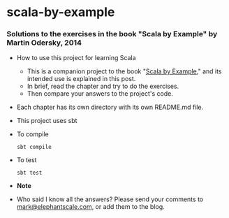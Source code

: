 # scala-by-example

### Solutions to the exercises in the book "Scala by Example" by Martin Odersky, 2014

* How to use this project for learning Scala
  * This is a companion project to the book "[Scala by Example](doc/ScalaByExample.pdf)," and its intended use is explained in this post. 
  * In brief, read the chapter and try to do the exercises. 
  * Then compare your answers to the project's code.

* Each chapter has its own directory with its own README.md file.

* This project uses sbt

* To compile

  `sbt compile`

* To test

  `sbt test`


* __Note__
* Who said I know all the answers? Please send your comments to mark@elephantscale.com, or add them to the blog.